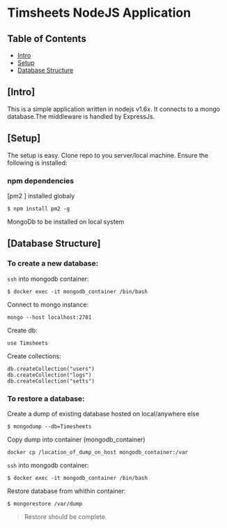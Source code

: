 # Timsheets NodeJS Application

## Table of Contents

- [Intro](#intro)
- [Setup](#setup)
- [Database Structure](#database-structure)

## [Intro]

This is a simple application written in nodejs v1.6x. It connects to a mongo database.The middleware is handled by ExpressJs.

## [Setup] 

The setup is easy. Clone repo to you server/local machine. Ensure the following is installed:

### npm dependencies
[pm2 ] installed globaly

```
$ npm install pm2 -g
```

MongoDb to be installed on local system


## [Database Structure]

### To create a new database:

`ssh` into mongodb container:

```
$ docker exec -it mongodb_container /bin/bash
```

Connect to mongo instance:

```
mongo --host localhost:2701
```

Create db:

```
use Timsheets
```

Create collections:

```
db.createCollection("users")
db.createCollection("logs")
db.createCollection("setts")
```

### To restore a database:

Create a dump of existing database hosted on local/anywhere else

```
$ mongodump --db=Timesheets
```

Copy dump into container (mongodb_container)

```
docker cp /location_of_dump_on_host mongodb_container:/var
```

`ssh` into mongodb container:

```
$ docker exec -it mongodb_container /bin/bash
```

Restore database from whithin container:
```
$ mongorestore /var/dump
```

> Restore should be complete.

